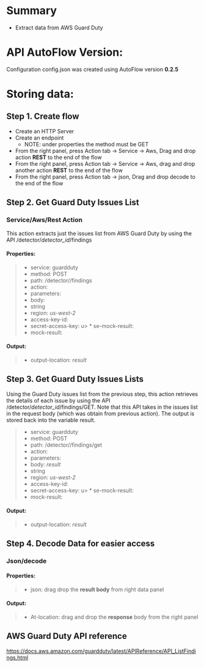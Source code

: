 # Summary
* Extract data from AWS Guard Duty

# API AutoFlow Version:
Configuration config.json was created using AutoFlow version __0.2.5__

# Storing data:

## Step 1. Create flow
* Create an HTTP Server
* Create an endpoint
  * NOTE: under properties the method must be GET
* From the right panel, press Action tab -> Service -> Aws, Drag and drop action __REST__ to the end of the flow
* From the right panel, press Action tab -> Service -> Aws, drag and drop another action __REST__ to the end of the flow
* From the right panel, press Action tab -> json, Drag and drop decode to the end of the flow

## Step 2. Get Guard Duty Issues List
### Service/Aws/Rest Action
This action extracts just the issues list from AWS Guard Duty by using the API /detector/_detector_id_/findings

#### Properties:
> * service:          guardduty
> * method:           POST
> * path:             /detector/_<your-detectorId>_/findings
> * action:   
> * parameters:
> * body:
> * string
> * region:           _us-west-2_
> * access-key-id:    _<your-aws-secret-access-key>_
> * secret-access-key: _<your-aws-access-key-id>_
u> * se-mock-result:
> * mock-result:

#### Output:
> * output-location:   _result_

## Step 3. Get Guard Duty Issues Lists
Using the Guard Duty issues list from the previous step, this action retrieves the details of each issue by using the API /detector/_detector_id_/findings/GET.
Note that this API takes in the issues list in the request body (which was obtain from previous action).
The output is stored back into the variable result.

> * service:          guardduty
> * method:           POST
> * path:             /detector/_<your-detectorId>_/findings/get
> * action:   
> * parameters:
> * body:             _result_
> * string
> * region:           _us-west-2_
> * access-key-id:    _<your-aws-secret-access-key>_
> * secret-access-key: _<your-aws-access-key-id>_
u> * se-mock-result:
> * mock-result:

#### Output:
> * output-location:   _result_


## Step 4. Decode Data for easier access
### Json/decode
#### Properties:
> * json: drag drop the __result body__ from right data panel

#### Output:
> * At-location: drag and drop the __response__ body from the right panel


## AWS Guard Duty API reference

https://docs.aws.amazon.com/guardduty/latest/APIReference/API_ListFindings.html

